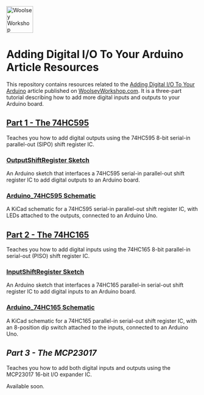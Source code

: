 <a href="https://www.woolseyworkshop.com"><img src="https://www.woolseyworkshop.com/wp-content/uploads/WWSLogoTitleLines.png" alt="Woolsey Workshop" height="70"></a>

# Adding Digital I/O To Your Arduino Article Resources
This repository contains resources related to the [Adding Digital I/O To Your Arduino](https://www.woolseyworkshop.com/2021/02/04/adding-digital-io-to-your-arduino-part-1-the-74hc595/) article published on [WoolseyWorkshop.com](https://www.woolseyworkshop.com). It is a three-part tutorial describing how to add more digital inputs and outputs to your Arduino board.

## [Part 1 - The 74HC595](https://www.woolseyworkshop.com/2021/02/04/adding-digital-io-to-your-arduino-part-1-the-74hc595/)
Teaches you how to add digital outputs using the 74HC595 8-bit serial-in parallel-out (SIPO) shift register IC.

### [OutputShiftRegister Sketch](OutputShiftRegister)
An Arduino sketch that interfaces a 74HC595 serial-in parallel-out shift register IC to add digital outputs to an Arduino board.

### [Arduino_74HC595 Schematic](Arduino_74HC595)
A KiCad schematic for a 74HC595 serial-in parallel-out shift register IC, with LEDs attached to the outputs, connected to an Arduino Uno.

## [Part 2 - The 74HC165](https://www.woolseyworkshop.com/2021/02/18/adding-digital-io-to-your-arduino-part-2-the-74hc165/)
Teaches you how to add digital inputs using the 74HC165 8-bit parallel-in serial-out (PISO) shift register IC.

### [InputShiftRegister Sketch](InputShiftRegister)
An Arduino sketch that interfaces a 74HC165 parallel-in serial-out shift register IC to add digital inputs to an Arduino board.

### [Arduino_74HC165 Schematic](Arduino_74HC165)
A KiCad schematic for a 74HC165 parallel-in serial-out shift register IC, with an 8-position dip switch attached to the inputs, connected to an Arduino Uno.

## *Part 3 - The MCP23017*
Teaches you how to add both digital inputs and outputs using the MCP23017 16-bit I/O expander IC.

Available soon.
